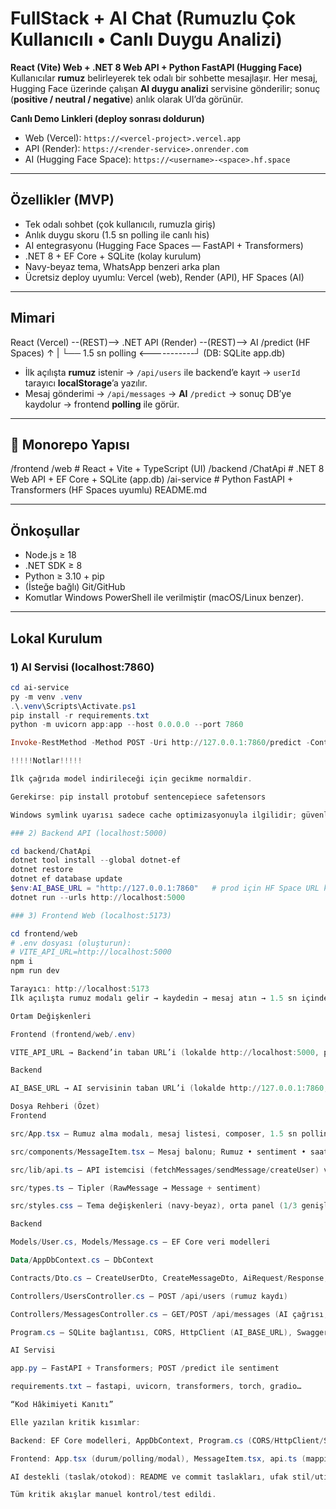 # FullStack + AI Chat (Rumuzlu Çok Kullanıcılı • Canlı Duygu Analizi)

**React (Vite) Web + .NET 8 Web API + Python FastAPI (Hugging Face)**  
Kullanıcılar **rumuz** belirleyerek tek odalı bir sohbette mesajlaşır. Her mesaj, Hugging Face üzerinde çalışan **AI duygu analizi** servisine gönderilir; sonuç (**positive / neutral / negative**) anlık olarak UI’da görünür.

**Canlı Demo Linkleri (deploy sonrası doldurun)**
- Web (Vercel): `https://<vercel-project>.vercel.app`
- API (Render): `https://<render-service>.onrender.com`
- AI (Hugging Face Space): `https://<username>-<space>.hf.space`

---

## Özellikler (MVP)

- Tek odalı sohbet (çok kullanıcılı, rumuzla giriş)
- Anlık duygu skoru (1.5 sn polling ile canlı his)
- AI entegrasyonu (Hugging Face Spaces — FastAPI + Transformers)
- .NET 8 + EF Core + SQLite (kolay kurulum)
- Navy-beyaz tema, WhatsApp benzeri arka plan
- Ücretsiz deploy uyumlu: Vercel (web), Render (API), HF Spaces (AI)

---

## Mimari

React (Vercel) --(REST)--> .NET API (Render) --(REST)--> AI /predict (HF Spaces)
↑ |
└── 1.5 sn polling <-----------┘ (DB: SQLite app.db)


- İlk açılışta **rumuz** istenir → `/api/users` ile backend’e kayıt → `userId` tarayıcı **localStorage**’a yazılır.  
- Mesaj gönderimi → `/api/messages` → **AI** `/predict` → sonuç DB’ye kaydolur → frontend **polling** ile görür.

---

## 📂 Monorepo Yapısı

/frontend
/web # React + Vite + TypeScript (UI)
/backend
/ChatApi # .NET 8 Web API + EF Core + SQLite (app.db)
/ai-service # Python FastAPI + Transformers (HF Spaces uyumlu)
README.md

---

## Önkoşullar

- Node.js ≥ 18
- .NET SDK ≥ 8
- Python ≥ 3.10 + pip
- (İsteğe bağlı) Git/GitHub
- Komutlar Windows PowerShell ile verilmiştir (macOS/Linux benzer).

---

## Lokal Kurulum

### 1) AI Servisi (localhost:7860)

```powershell
cd ai-service
py -m venv .venv
.\.venv\Scripts\Activate.ps1
pip install -r requirements.txt
python -m uvicorn app:app --host 0.0.0.0 --port 7860

Invoke-RestMethod -Method POST -Uri http://127.0.0.1:7860/predict -ContentType "application/json; charset=utf-8" -Body '{"text":"Bugün harika hissediyorum!"}'

!!!!!Notlar!!!!!

İlk çağrıda model indirileceği için gecikme normaldir.

Gerekirse: pip install protobuf sentencepiece safetensors

Windows symlink uyarısı sadece cache optimizasyonuyla ilgilidir; güvenle yoksayılabilir.

### 2) Backend API (localhost:5000)

cd backend/ChatApi
dotnet tool install --global dotnet-ef
dotnet restore
dotnet ef database update
$env:AI_BASE_URL = "http://127.0.0.1:7860"   # prod için HF Space URL kullanın
dotnet run --urls http://localhost:5000

### 3) Frontend Web (localhost:5173)

cd frontend/web
# .env dosyası (oluşturun):
# VITE_API_URL=http://localhost:5000
npm i
npm run dev

Tarayıcı: http://localhost:5173
İlk açılışta rumuz modalı gelir → kaydedin → mesaj atın → 1.5 sn içinde duygu rozeti görünür.

Ortam Değişkenleri

Frontend (frontend/web/.env)

VITE_API_URL → Backend’in taban URL’i (lokalde http://localhost:5000, prod’da Render URL’i)

Backend

AI_BASE_URL → AI servisinin taban URL’i (lokalde http://127.0.0.1:7860, prod’da HF Space URL’i)

Dosya Rehberi (Özet)
Frontend

src/App.tsx — Rumuz alma modalı, mesaj listesi, composer, 1.5 sn polling

src/components/MessageItem.tsx — Mesaj balonu; Rumuz • sentiment • saat meta satırı

src/lib/api.ts — API istemcisi (fetchMessages/sendMessage/createUser) ve ham → UI tipi mapping

src/types.ts — Tipler (RawMessage → Message + sentiment)

src/styles.css — Tema değişkenleri (navy-beyaz), orta panel (1/3 genişlik), WhatsApp benzeri arka plan (public/wa-bg.svg)

Backend

Models/User.cs, Models/Message.cs — EF Core veri modelleri

Data/AppDbContext.cs — DbContext

Contracts/Dto.cs — CreateUserDto, CreateMessageDto, AiRequest/Response, MessageDto

Controllers/UsersController.cs — POST /api/users (rumuz kaydı)

Controllers/MessagesController.cs — GET/POST /api/messages (AI çağrısı, join’li DTO dönüş)

Program.cs — SQLite bağlantısı, CORS, HttpClient (AI_BASE_URL), Swagger

AI Servisi

app.py — FastAPI + Transformers; POST /predict ile sentiment

requirements.txt — fastapi, uvicorn, transformers, torch, gradio…

“Kod Hâkimiyeti Kanıtı”

Elle yazılan kritik kısımlar:

Backend: EF Core modelleri, AppDbContext, Program.cs (CORS/HttpClient/Swagger), MessagesController AI çağrısı + DB kaydı, UsersController, LINQ (LEFT JOIN)

Frontend: App.tsx (durum/polling/modal), MessageItem.tsx, api.ts (mapping/hata ele alma)

AI destekli (taslak/otokod): README ve commit taslakları, ufak stil/utility önerileri, açıklayıcı yorumlar

Tüm kritik akışlar manuel kontrol/test edildi.